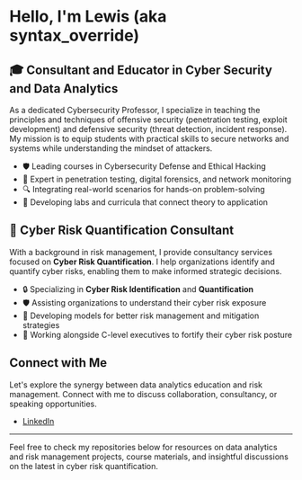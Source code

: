 # Hello, I'm Lewis (aka syntax_override)
## 🎓 Consultant and Educator in Cyber Security and Data Analytics
As a dedicated Cybersecurity Professor, I specialize in teaching the principles and techniques of offensive security (penetration testing, exploit development) and defensive security (threat detection, incident response). My mission is to equip students with practical skills to secure networks and systems while understanding the mindset of attackers.

- 🛡️ Leading courses in Cybersecurity Defense and Ethical Hacking
- 🧩 Expert in penetration testing, digital forensics, and network monitoring
- 🔍 Integrating real-world scenarios for hands-on problem-solving
- 📝 Developing labs and curricula that connect theory to application

## 💼 Cyber Risk Quantification Consultant
With a background in risk management, I provide consultancy services focused on **Cyber Risk Quantification**. I help organizations identify and quantify cyber risks, enabling them to make informed strategic decisions.

- 🔒 Specializing in **Cyber Risk Identification** and **Quantification**
- 🛡️ Assisting organizations to understand their cyber risk exposure
- 🧮 Developing models for better risk management and mitigation strategies
- 🤝 Working alongside C-level executives to fortify their cyber risk posture

## Connect with Me
Let's explore the synergy between data analytics education and risk management. Connect with me to discuss collaboration, consultancy, or speaking opportunities.

- [LinkedIn](https://www.linkedin.com/in/lewisheuermann/)
---

Feel free to check my repositories below for resources on data analytics and risk management projects, course materials, and insightful discussions on the latest in cyber risk quantification.
